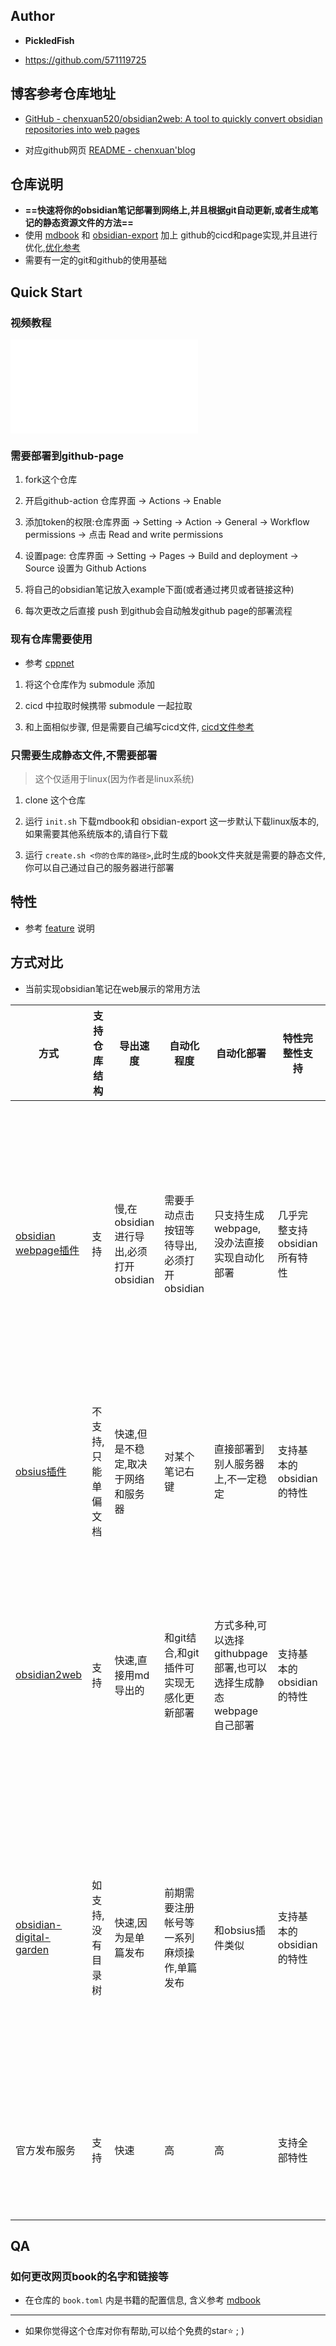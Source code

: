 ## Author

- **PickledFish**

- https://github.com/571119725



## 博客参考仓库地址

- [GitHub - chenxuan520/obsidian2web: A tool to quickly convert obsidian repositories into web pages](https://github.com/chenxuan520/obsidian2web)

- 对应github网页 [README - chenxuan'blog](https://chenxuan520.github.io/obsidian2web/)

## 仓库说明

- **==快速将你的obsidian笔记部署到网络上,并且根据git自动更新,或者生成笔记的静态资源文件的方法==**
- 使用 [mdbook](https://github.com/rust-lang/mdBook) 和 [obsidian-export](https://github.com/zoni/obsidian-export) 加上 github的cicd和page实现,并且进行优化,[优化参考](./info/feature.md)
- 需要有一定的git和github的使用基础
## Quick Start

### 视频教程

<iframe src="//player.bilibili.com/player.html?isOutside=true&aid=1856089767&bvid=BV1yW421R7iC&cid=1614183558&p=1" scrolling="no" border="0" frameborder="no" framespacing="0" allowfullscreen="true"></iframe>

### 需要部署到github-page

1. fork这个仓库

2. 开启github-action 仓库界面 -> Actions -> Enable

3. 添加token的权限:仓库界面 -> Setting -> Action -> General -> Workflow permissions -> 点击 Read and write permissions

4. 设置page: 仓库界面 -> Setting -> Pages -> Build and deployment -> Source 设置为 Github Actions

5. 将自己的obsidian笔记放入example下面(或者通过拷贝或者链接这种)

6. 每次更改之后直接 push 到github会自动触发github page的部署流程

### 现有仓库需要使用

- 参考 [cppnet](https://github.com/chenxuan520/cppnet/blob/master/.github/workflows/docs.yml)

1. 将这个仓库作为 submodule 添加

2. cicd 中拉取时候携带 submodule 一起拉取

3. 和上面相似步骤, 但是需要自己编写cicd文件, [cicd文件参考](https://github.com/chenxuan520/cppnet/blob/master/.github/workflows/docs.yml)

### 只需要生成静态文件,不需要部署
> 这个仅适用于linux(因为作者是linux系统)

1. clone 这个仓库

2. 运行 `init.sh` 下载mdbook和 obsidian-export 这一步默认下载linux版本的,如果需要其他系统版本的,请自行下载

3. 运行 `create.sh <你的仓库的路径>`,此时生成的book文件夹就是需要的静态文件,你可以自己通过自己的服务器进行部署

## 特性

- 参考 [feature](./info/feature.md) 说明

## 方式对比

- 当前实现obsidian笔记在web展示的常用方法

| 方式                                                                                | 支持仓库结构     | 导出速度                         | 自动化程度                     | 自动化部署                                      | 特性完整性支持            | 国内访问                  | 是否收费     |
| --------------------------------------------------------------------------------- | ---------- | ---------------------------- | ------------------------- | ------------------------------------------ | ------------------ | --------------------- | -------- |
| [obsidian webpage插件](https://github.com/KosmosisDire/obsidian-webpage-export)<br> | 支持         | 慢,在obsidian进行导出,必须打开obsidian | 需要手动点击按钮等待导出,必须打开obsidian | 只支持生成webpage,没办法直接实现自动化部署                  | 几乎完整支持obsidian所有特性 | 引用了一些很慢的css资源导致加载速度很慢 | 免费       |
| [obsius插件](https://zhuanlan.zhihu.com/p/500854527)                                | 不支持,只能单偏文档 | 快速,但是不稳定,取决于网络和服务器           | 对某个笔记右键                   | 直接部署到别人服务器上,不一定稳定                          | 支持基本的obsidian的特性   | 不稳定,因为是国外的网站          | 免费,但是不稳定 |
| [obsidian2web](https://chenxuan520.github.io/obsidian2web/)                       | 支持         | 快速,直接用md导出的                  | 和git结合,和git插件可实现无感化更新部署   | 方式多种,可以选择githubpage部署,也可以选择生成静态webpage自己部署 | 支持基本的obsidian的特性   | 所有css和js文件全部内置,加载速度快  | 免费       |
| [obsidian-digital-garden](https://github.com/oleeskild/Obsidian-Digital-Garden)   | 如支持,没有目录树  | 快速,因为是单篇发布                   | 前期需要注册帐号等一系列麻烦操作,单篇发布     | 和obsius插件类似                                | 支持基本的obsidian的特性   | 引用了一些很慢的css资源导致加载速度很慢 | 免费       |
| 官方发布服务                                                                            | 支持         | 快速                           | 高                         | 高                                          | 支持全部特性             | 正常,加载速度还可以            | 8刀一个月    |


## QA

### 如何更改网页book的名字和链接等

- 在仓库的 `book.toml` 内是书籍的配置信息, 含义参考  [mdbook](https://hellowac.github.io/mdbook-doc-zh/index.html)

---

- 如果你觉得这个仓库对你有帮助,可以给个免费的star⭐  ; )

